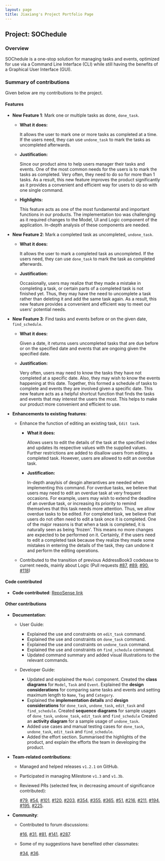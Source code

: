 ```yaml
---
layout: page
title: Jiaxiang's Project Portfolio Page
---
```


## Project: SOChedule

### Overview
SOChedule is a one-stop solution for managing tasks and events, optimized for use via a Command Line Interface (CLI)
while still having the benefits of a Graphical User Interface (GUI).

### Summary of contributions
Given below are my contributions to the project.

#### Features
* **New Feature 1**: Mark one or multiple tasks as done, `done_task`.
    * **What it does:**
      
      It allows the user to mark one or more tasks as completed at a time. 
      If the users need, they can use `undone_task` to mark the tasks as uncompleted afterwards.
    * **Justification:**
    
      Since our product aims to help users manager their tasks and events. 
      One of the most common needs for the users is to mark the tasks as completed.
      Very often, they need to do so for more than 1 tasks. 
      As a result, this new feature improves the product significantly 
      as it provides a convenient and efficient way for users to do so with one single command.
    * **Highlights:**
      
      This feature acts as one of the most fundamental and important functions in our products.
      The implementation too was challenging as it required changes to the Model, UI and Logic component 
      of the application. In-depth analysis of these components are needed.

* **New Feature 2**: Mark a completed task as uncompleted, `undone_task`.

    * **What it does:**

      It allows the user to mark a completed task as uncompleted.
      If the users need, they can use `done_task` to mark the task as completed afterwards.
    * **Justification:**
        
        Occasionally, users may realize that they made a mistake in completing a task, or certain parts of
      a completed task is not finished yet. Thus, they may have the need to uncomplete a task rather than
      deleting it and add the same task again. As a result, this new feature provides 
      a convenient and efficient way to meet our users' potential needs.

* **New Feature 3**: Find tasks and events before or on the given date, `find_schedule`.

    * **What it does:**

      Given a date, it returns users uncompleted tasks that are due before or on the specified date
      and events that are ongoing given the specified date. 
    * **Justification:**
        
        Very often, users may need to know the tasks they have not completed at a specific date. Also,
      they may wish to know the events happening at this date. Together, this formed a schedule of tasks to complete
      and events they are involved given a specific date. This new feature acts as a helpful shortcut function that
      finds the tasks and events that may interest the users the most. This helps to make our product more convenient 
      and efficient to use.
      

* **Enhancements to existing features**:
    * Enhance the function of editing an existing task, `Edit task`.
        * **What it does:**

            Allows users to edit the details of the task at the specified index 
            and updates its respective values with the supplied values. 
            Further restrictions are added to disallow users from editing a completed task.
            However, users are allowed to edit an overdue task.
      
        * **Justification:**
          
          In-depth anaylsis of desgin alterantives are needed when implementing this command.
          For overdue tasks, we believe that users may need to edit an overdue task at very frequent occasions.
          For example, users may wish to extend the deadline of an overdue task, 
          or increasing its priority to remind themselves that this task needs more attention. 
          Thus, we allow overdue tasks to be edited. 
          For completed task, we believe that users do not often need to edit a task once it is completed. 
          One of the major reasons is that when a task is completed, it is naturally seen as being 'frozen'.
          This means no more changes are expected to be performed on it. 
          Certainly, if the users need to edit a completed task because they realize they made some mistakes in entering the details of the task, 
          they can undone it and perform the editing operations.
        
    * Contributed to the transition of previous AddressBook3 codebase to current needs, mainly about Logic
    (Pull requests [\#87](https://github.com/AY2021S2-CS2103-W16-1/tp/pull/87), [\#89](https://github.com/AY2021S2-CS2103-W16-1/tp/pull/89),
    [\#90](https://github.com/AY2021S2-CS2103-W16-1/tp/pull/90), [\#118](https://github.com/AY2021S2-CS2103-W16-1/tp/pull/118))
  
#### Code contributed
* **Code contributed**: [RepoSense link](https://nus-cs2103-ay2021s2.github.io/tp-dashboard/?search=litone01&sort=groupTitle&sortWithin=title&timeframe=commit&mergegroup=&groupSelect=groupByRepos&breakdown=true&checkedFileTypes=docs~functional-code~test-code~other&since=2021-02-19)

#### Other contributions
* **Documentation**:
    * User Guide:
        * Explained the use and constraints on `edit_task` command.
        * Explained the use and constraints on `done_task` command.
        * Explained the use and constraints on `undone_task` command.
        * Explained the use and constraints on `find_schedule` command.
        * Updated command summary and added visual illustrations to the relevant commands.
        
    * Developer Guide:
        * Updated and explained the `Model` component. 
          Created the **class diagrams** for `Model`, `Task` and `Event`.
          Explained the **design considerations** for comparing same tasks and events 
          and setting maximum length to `Name`, `Tag` and `Category`.
        * Explained the **implementation details** and **design considerations** for `done_task`, `undone_task`, `edit_task` and `find_schedule`.
            Created **sequence diagrams** for sample usages of `done_task`, `undone_task`, `edit_task` and `find_schedule`
            Created an **activity diagram** for a sample usage of `undone_task`.
        * Added use cases and manual testing cases for `done_task`, `undone_task`, `edit_task` and `find_schedule`.
        * Added the effort section. 
          Summarised the highlights of the product, and explain the efforts the team in developing the product.
          

* **Team-related contributions**:
  * Managed and helped releases `v1.2.1` on GitHub.
  * Participated in managing Milestone `v1.3` and `v1.3b`.
  * Reviewed PRs (selected few, in decreasing amount of significance contributed):
    
    [\#79](https://github.com/AY2021S2-CS2103-W16-1/tp/pull/79), 
    [\#54](https://github.com/AY2021S2-CS2103-W16-1/tp/pull/54),
    [\#101](https://github.com/AY2021S2-CS2103-W16-1/tp/pull/101),
    [\#120](https://github.com/AY2021S2-CS2103-W16-1/tp/pull/120),
    [\#203](https://github.com/AY2021S2-CS2103-W16-1/tp/pull/203),
    [\#354](https://github.com/AY2021S2-CS2103-W16-1/tp/pull/354),
    [\#355](https://github.com/AY2021S2-CS2103-W16-1/tp/pull/355),
    [\#365](https://github.com/AY2021S2-CS2103-W16-1/tp/pull/365),
    [\#51](https://github.com/AY2021S2-CS2103-W16-1/tp/pull/51),
    [\#216](https://github.com/AY2021S2-CS2103-W16-1/tp/pull/216),
    [\#211](https://github.com/AY2021S2-CS2103-W16-1/tp/pull/211),
    [\#194](https://github.com/AY2021S2-CS2103-W16-1/tp/pull/194),
    [\#195](https://github.com/AY2021S2-CS2103-W16-1/tp/pull/195),
    [\#225](https://github.com/AY2021S2-CS2103-W16-1/tp/pull/225).
    

* **Community**:
    * Contributed to forum discussions:
      
      [\#16](https://github.com/nus-cs2103-AY2021S2/forum/issues/16),
      [\#31](https://github.com/nus-cs2103-AY2021S2/forum/issues/31),
      [\#81](https://github.com/nus-cs2103-AY2021S2/forum/issues/81),
      [\#141](https://github.com/nus-cs2103-AY2021S2/forum/issues/141),
      [\#287](https://github.com/nus-cs2103-AY2021S2/forum/issues/287).
      
    * Some of my suggestions have benefited other classmates:

        [\#34](https://github.com/nus-cs2103-AY2021S2/forum/issues/34),
        [\#36](https://github.com/nus-cs2103-AY2021S2/forum/issues/36).

  
